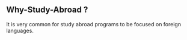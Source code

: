 Why-Study-Abroad ?
------------------
It is very common for study abroad programs to be focused on foreign languages.
